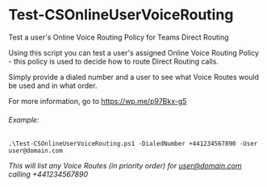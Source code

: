 # Test-CSOnlineUserVoiceRouting
Test a user's Online Voice Routing Policy for Teams Direct Routing

Using this script you can test a user's assigned Online Voice Routing Policy - this policy is used to decide how to route Direct Routing calls. 
    
Simply provide a dialed number and a user to see what Voice Routes would be used and in what order.
    
For more information, go to https://wp.me/p97Bkx-g5
    
###### Example:

`.\Test-CSOnlineUserVoiceRouting.ps1 -DialedNumber +441234567890 -User user@domain.com`

*This will list any Voice Routes (in priority order) for user@domain.com calling +441234567890*

